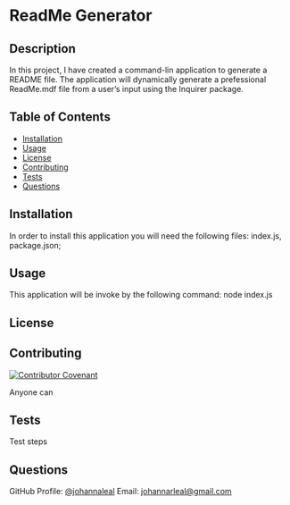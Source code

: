 # ReadMe Generator

## Description
In this project, I have created a command-lin application to generate a README file. The application will dynamically generate a prefessional ReadMe.mdf file from a user’s input using the Inquirer package.

## Table of Contents
* [Installation](#installation)
* [Usage](#usage)
* [License](#license)
* [Contributing](#contributing)
* [Tests](#tests)
* [Questions](#questions)

## Installation
In order to install this application you will need the following files: index.js, package.json;

## Usage
This application will be invoke by the following command: node index.js

## License

## Contributing
[![Contributor Covenant](https://img.shields.io/badge/Contributor%20Covenant-v2.0%20adopted-ff69b4.svg)](code_of_conduct.md)

Anyone can

## Tests
Test steps

## Questions
GitHub Profile: [@johannaleal](http://github.com/johannaleal)
Email: <johannarleal@gmail.com>
    